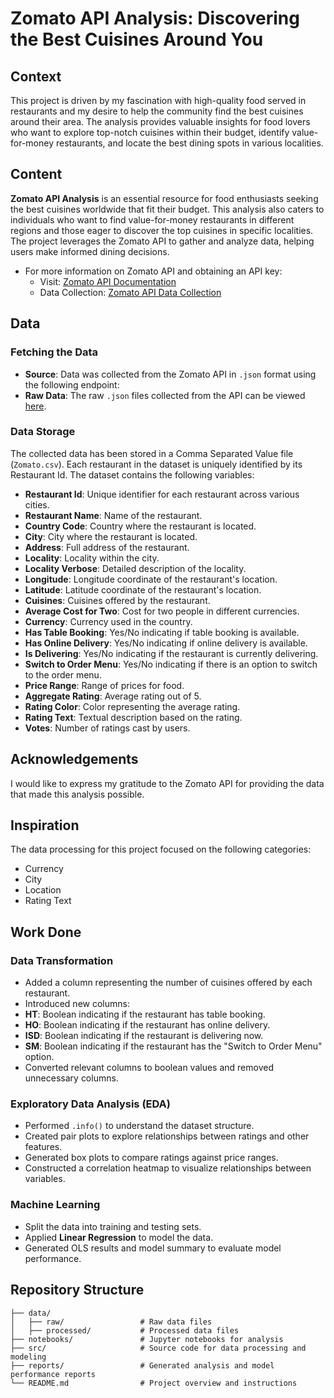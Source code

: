 # Zomato API Analysis: Discovering the Best Cuisines Around You

## Context

This project is driven by my fascination with high-quality food served in restaurants and my desire to help the community find the best cuisines around their area. The analysis provides valuable insights for food lovers who want to explore top-notch cuisines within their budget, identify value-for-money restaurants, and locate the best dining spots in various localities.

## Content

**Zomato API Analysis** is an essential resource for food enthusiasts seeking the best cuisines worldwide that fit their budget. This analysis also caters to individuals who want to find value-for-money restaurants in different regions and those eager to discover the top cuisines in specific localities. The project leverages the Zomato API to gather and analyze data, helping users make informed dining decisions.

- For more information on Zomato API and obtaining an API key:
  - Visit: [Zomato API Documentation](https://developers.zomato.com/api#headline1)
  - Data Collection: [Zomato API Data Collection](https://developers.zomato.com/documentation)

## Data

### Fetching the Data

- **Source**: Data was collected from the Zomato API in `.json` format using the following endpoint:
- **Raw Data**: The raw `.json` files collected from the API can be viewed [here](link-to-raw-data).

### Data Storage

The collected data has been stored in a Comma Separated Value file (`Zomato.csv`). Each restaurant in the dataset is uniquely identified by its Restaurant Id. The dataset contains the following variables:

- **Restaurant Id**: Unique identifier for each restaurant across various cities.
- **Restaurant Name**: Name of the restaurant.
- **Country Code**: Country where the restaurant is located.
- **City**: City where the restaurant is located.
- **Address**: Full address of the restaurant.
- **Locality**: Locality within the city.
- **Locality Verbose**: Detailed description of the locality.
- **Longitude**: Longitude coordinate of the restaurant's location.
- **Latitude**: Latitude coordinate of the restaurant's location.
- **Cuisines**: Cuisines offered by the restaurant.
- **Average Cost for Two**: Cost for two people in different currencies.
- **Currency**: Currency used in the country.
- **Has Table Booking**: Yes/No indicating if table booking is available.
- **Has Online Delivery**: Yes/No indicating if online delivery is available.
- **Is Delivering**: Yes/No indicating if the restaurant is currently delivering.
- **Switch to Order Menu**: Yes/No indicating if there is an option to switch to the order menu.
- **Price Range**: Range of prices for food.
- **Aggregate Rating**: Average rating out of 5.
- **Rating Color**: Color representing the average rating.
- **Rating Text**: Textual description based on the rating.
- **Votes**: Number of ratings cast by users.

## Acknowledgements

I would like to express my gratitude to the Zomato API for providing the data that made this analysis possible.

## Inspiration

The data processing for this project focused on the following categories:
- Currency
- City
- Location
- Rating Text

## Work Done

### Data Transformation

- Added a column representing the number of cuisines offered by each restaurant.
- Introduced new columns:
- **HT**: Boolean indicating if the restaurant has table booking.
- **HO**: Boolean indicating if the restaurant has online delivery.
- **ISD**: Boolean indicating if the restaurant is delivering now.
- **SM**: Boolean indicating if the restaurant has the "Switch to Order Menu" option.
- Converted relevant columns to boolean values and removed unnecessary columns.

### Exploratory Data Analysis (EDA)

- Performed `.info()` to understand the dataset structure.
- Created pair plots to explore relationships between ratings and other features.
- Generated box plots to compare ratings against price ranges.
- Constructed a correlation heatmap to visualize relationships between variables.

### Machine Learning

- Split the data into training and testing sets.
- Applied **Linear Regression** to model the data.
- Generated OLS results and model summary to evaluate model performance.

## Repository Structure

```plaintext
├── data/
│   ├── raw/                 # Raw data files
│   ├── processed/           # Processed data files
├── notebooks/               # Jupyter notebooks for analysis
├── src/                     # Source code for data processing and modeling
├── reports/                 # Generated analysis and model performance reports
└── README.md                # Project overview and instructions
